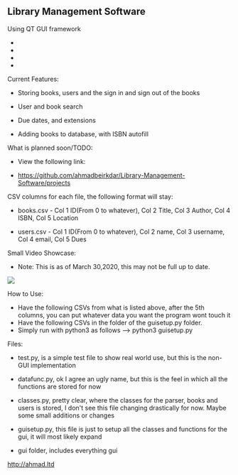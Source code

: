 
## Library Management Software

Using QT GUI framework

-
-
-
-

Current Features:

* Storing books, users and the sign in and sign out of the books

* User and book search

* Due dates, and extensions

* Adding books to database, with ISBN autofill


What is planned soon/TODO:

* View the following link: 

* https://github.com/ahmadbeirkdar/Library-Management-Software/projects

CSV columns for each file, the following format will stay:

* books.csv - Col 1 ID(From 0 to whatever), Col 2 Title, Col 3 Author, Col 4 ISBN, Col 5 Location

* users.csv - Col 1 ID(From 0 to whatever), Col 2 name, Col 3 username, Col 4 email, Col 5 Dues

Small Video Showcase:

* Note: This is as of March 30,2020, this may not be full up to date.

[![](http://img.youtube.com/vi/8VYFRdHUryc/0.jpg)](http://www.youtube.com/watch?v=8VYFRdHUryc "")

How to Use:

* Have the following CSVs from what is listed above, after the 5th columns, you can put whatever data you want the program wont touch it
* Have the following CSVs in the folder of the guisetup.py folder. 
* Simply run with python3 as follows --> python3 guisetup.py

Files:

* test.py, is a simple test file to show real world use, but this is the non-GUI implementation

* datafunc.py, ok I agree an ugly name, but this is the feel in which all the functions are stored for now

* classes.py, pretty clear, where the classes for the parser, books and users is stored, I don't see this file changing drastically for now. Maybe some small additions or changes

* guisetup.py, this file is just to setup all the classes and functions for the gui, it will most likely expand

* gui folder, includes everything gui

http://ahmad.ltd
